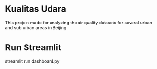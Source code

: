 # Kualitas Udara
This project made for analyzing the air quality datasets for several urban and sub urban areas in Beijing

# Run Streamlit

streamlit run dashboard.py

